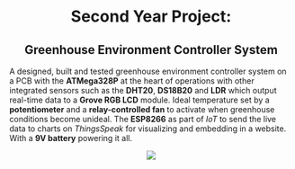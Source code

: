 <h1 align="center">Second Year Project:</h1>
<h2 align="center">Greenhouse Environment Controller System</h1>

A designed, built and tested greenhouse environment controller system on a PCB with the **ATMega328P** at the heart of operations with other integrated sensors such as the **DHT20**, **DS18B20** and **LDR** which output real-time data to a **Grove RGB LCD** module. Ideal temperature set by a **potentiometer** and a **relay-controlled fan** to activate when greenhouse conditions become unideal. The **ESP8266** as part of _IoT_ to send the live data to charts on _ThingsSpeak_ for visualizing and embedding in a website. With a **9V battery** powering it all.

<div align="center">
<img src="https://github.com/user-attachments/assets/9d45e04f-b647-40f9-baac-8c97a7c10235">
</div>
